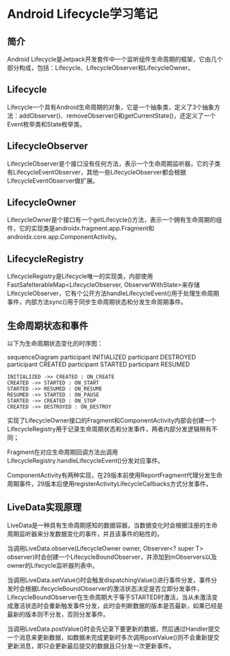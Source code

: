 # Android Lifecycle学习笔记

## 简介
Android Lifecycle是Jetpack开发套件中一个监听组件生命周期的框架，它由几个部分构成，包括：Lifecycle、LifecycleObserver和LifecycleOwner。

## Lifecycle
Lifecycle一个具有Android生命周期的对象，它是一个抽象类，定义了3个抽象方法：addObserver()、removeObserver()和getCurrentState()，还定义了一个Event枚举类和State枚举类。

## LifecycleObserver
LifecycleObserver是个接口没有任何方法，表示一个生命周期监听器，它的子类有LifecycleEventObserver，其他一些LifecycleObserver都会根据LifecycleEventObserver做扩展。

## LifecycleOwner
LifecycleOwner是个接口有一个getLifecycle()方法，表示一个拥有生命周期的组件，它的实现类是androidx.fragment.app.Fragment和androidx.core.app.ComponentActivity。

## LifecycleRegistry
LifecycleRegistry是Lifecycle唯一的实现类，内部使用FastSafeIterableMap<LifecycleObserver, ObserverWithState>来存储LifecycleObserver，它有个公开方法handleLifecycleEvent()用于处理生命周期事件，内部方法sync()用于同步生命周期状态和分发生命周期事件。

## 生命周期状态和事件
以下为生命周期状态变化的时序图：

sequenceDiagram
    participant INITIALIZED
    participant DESTROYED
    participant CREATED
    participant STARTED
    participant RESUMED

    INITIALIZED ->> CREATED : ON_CREATE
    CREATED ->> STARTED : ON_START
    STARTED ->> RESUMED : ON_RESUME
    RESUMED ->> STARTED : ON_PAUSE
    STARTED ->> CREATED : ON_STOP
    CREATED ->> DESTROYED : ON_DESTROY

实现了LifecycleOwner接口的Fragment和ComponentActivity内部会创建一个LifecycleRegistry用于记录生命周期状态和分发事件，两者内部分发逻辑稍有不同；

Fragment在对应生命周期回调方法出调用LifecycleRegistry.handleLifecycleEvent()分发对应事件。

ComponentActivity有两种实现，在29版本前使用ReportFragment代理分发生命周期事件，29版本后使用registerActivityLifecycleCallbacks方式分发事件。

## LiveData实现原理
LiveData是一种具有生命周期感知的数据容器，当数据变化时会根据注册的生命周期监听器来分发数据变化的事件，并且该事件的粘性的。

当调用LiveData.observe(LifecycleOwner owner, Observer<? super T> observer)时会创建一个LifecycleBoundObserver，并添加到mObservers以及owner的Lifecycle监听器列表中。

当调用LiveData.setValue()时会触发dispatchingValue()进行事件分发，事件分发时会根据LifecycleBoundObserver的激活状态决定是否立即分发事件，LifecycleBoundObserver在生命周期大于等于STARTED时激活，当从未激活变成激活状态时会重新触发事件分发，此时会判断数据的版本是否最新，如果已经是最新的版本则不分发，否则分发事件。

当调用LiveData.postValue()时会先记录下要更新的数据，然后通过Handler提交一个消息来更新数据，如数据未完成更新时多次调用postValue()则不会重新提交更新消息，即只会更新最后提交的数据且只分发一次更新事件。